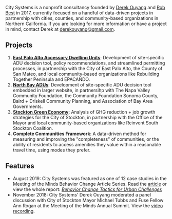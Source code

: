 City Systems is a nonprofit consultancy founded by [Derek Ouyang](https://www.linkedin.com/in/derekouyang/) and [Rob Best](https://www.linkedin.com/in/robbest13/) in 2017, currently focused on a handful of data-driven projects in partnership with cities, counties, and community-based organizations in Northern California. If you are looking for more information or have a project in mind, contact Derek at derekouyang@gmail.com.

## Projects

1. **[East Palo Alto Accessory Dwelling Units](https://citysystems.shinyapps.io/epa_dashboard/)**: Development of site-specific ADU decision tool, policy recommendations, and streamlined permitting processes, in partnership with the City of East Palo Alto, the County of San Mateo, and local community-based organizations like Rebuilding Together Peninsula and EPACANDO.
2. **[North Bay ADUs](https://napasonomaadu.org/can-i-build)**: Development of site-specific ADU decision tool embedded in larger website, in partnersihp with The Napa Valley Community Foundation, the Community Foundation Sonoma County, Baird + Driskell Community Planning, and Association of Bay Area Governments.
2. **[Stockton Green Economy](stockton-greeneconomy/introduction)**: Analysis of GHG reduction + job growth strategies for the City of Stockton, in partnership with the Office of the Mayor and local community-based organizations like Reinvent South Stockton Coalition.
3. **Complete Communities Framework**: A data-driven method for measuring and improving the "completeness" of communities, or the ability of residents to access amenities they value within a reasonable travel time, using modes they prefer.

## Features

- August 2019: City Systems was featured as one of 12 case studies in the Meeting of the Minds Behavior Change Article Series. Read the [article](https://meetingoftheminds.org/behavior-change-case-study-city-systems-affordable-housing-31162) or view the whole report: *[Behavior Change Tactics for Urban Challenges](https://meetingoftheminds.org/behavior-change-report)*
- November 2018: City Systems' Derek Ouyang moderated a panel discussion with City of Stockton Mayor Michael Tubbs and Fuse Fellow Ann Rogan at the Meeting of the Minds Annual Summit. View the [video recording](https://youtu.be/SdZccmzOBEg).
